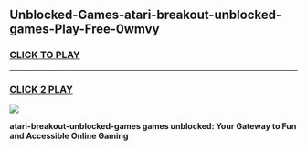 
## Unblocked-Games-atari-breakout-unblocked-games-Play-Free-0wmvy
<h3>
<a href="https://premium76.site?title=atari-breakout-unblocked-games&ref=09A">CLICK TO PLAY</a></h3>
<hr>

<h3>
<a href="https://premium76.site?title=atari-breakout-unblocked-games&ref=09A">CLICK 2 PLAY</a>
  
</h3>

<a href="https://premium76.site?title=atari-breakout-unblocked-games&ref=09A"><img src="https://clearcache.store/games.png"></a>


**atari-breakout-unblocked-games games unblocked: Your Gateway to Fun and Accessible Online Gaming**
